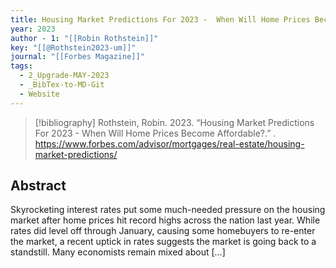 ```yaml
---
title: Housing Market Predictions For 2023 -  When Will Home Prices Become Affordable?
year: 2023
author - 1: "[[Robin Rothstein]]"
key: "[[@Rothstein2023-um]]"
journal: "[[Forbes Magazine]]"
tags:
  - 2_Upgrade-MAY-2023
  - _BibTex-to-MD-Git
  - Website
---
```


> [!bibliography]
> Rothstein, Robin. 2023. “Housing Market Predictions For 2023 -  When Will Home Prices Become Affordable?.” . https://www.forbes.com/advisor/mortgages/real-estate/housing-market-predictions/

## Abstract
Skyrocketing interest rates put some much-needed pressure on the housing market after home prices hit record highs across the nation last year. While rates did level off through January, causing some homebuyers to re-enter the market, a recent uptick in rates suggests the market is going back to a standstill. Many economists remain mixed about […]